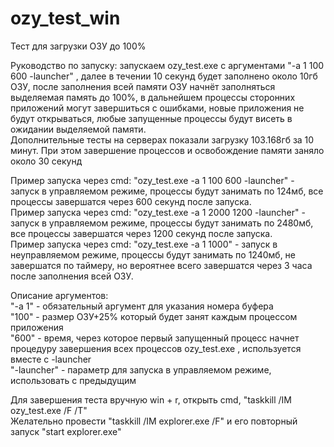 # ozy_test_win
Тест для загрузки ОЗУ до 100%<br/>

Руководство по запуску: запускаем ozy_test.exe с аргументами "-a 1 100 600 -launcher" , далее в течении 10 секунд будет заполнено около 10гб ОЗУ, после заполнения всей памяти ОЗУ начнёт заполняться выделяемая память до 100%, в дальнейшем процессы сторонних приложений могут завершиться с ошибками, новые приложения не будут открываться, любые запущенные процессы будут висеть в ожидании выделяемой памяти. <br/>
Дополнительные тесты на серверах показали загрузку 103.168гб за 10 минут. При этом завершение процессов и освобождение памяти заняло около 30 секунд <br/>


Пример запуска через cmd: "ozy_test.exe -a 1 100 600 -launcher" - запуск в управляемом режиме, процессы будут занимать по 124мб, все процессы завершатся через 600 секунд после запуска. <br/>
Пример запуска через cmd: "ozy_test.exe -a 1 2000 1200 -launcher" - запуск в управляемом режиме, процессы будут занимать по 2480мб, все процессы завершатся через 1200 секунд после запуска. <br/>
Пример запуска через cmd: "ozy_test.exe -a 1 1000" - запуск в неуправляемом режиме, процессы будут занимать по 1240мб, не завершатся по таймеру, но вероятнее всего завершатся через 3 часа после заполнения всей ОЗУ. <br/>

Описание аргументов: <br/>
"-a 1" - обязательный аргумент для указания номера буфера <br/>
"100" - размер ОЗУ+25% который будет занят каждым процессом приложения <br/>
"600" - время, через которое первый запущенный процесс начнет процедуру завершения всех процессов ozy_test.exe , используется вместе с -launcher <br/>
"-launcher" - параметр для запуска в управляемом режиме, использовать с предыдущим <br/>

Для завершения теста вручную win + r, открыть cmd, "taskkill /IM ozy_test.exe /F /T"<br/>
Желательно провести "taskkill /IM explorer.exe /F" и его повторный запуск "start explorer.exe"<br/>
